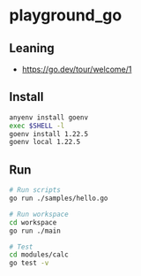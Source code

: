 # playground_go

## Leaning

- https://go.dev/tour/welcome/1

## Install

```bash
anyenv install goenv
exec $SHELL -l
goenv install 1.22.5
goenv local 1.22.5
```

## Run

```bash
# Run scripts
go run ./samples/hello.go

# Run workspace
cd workspace
go run ./main

# Test
cd modules/calc
go test -v
```
